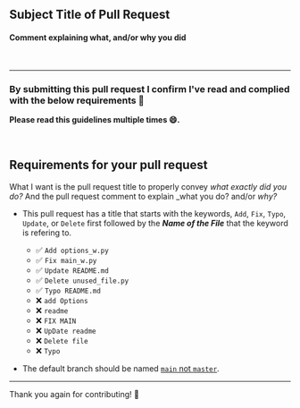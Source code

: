 ## Subject Title of Pull Request  

#### Comment explaining what, and/or why you did

<br>

---

### By submitting this pull request I confirm I've read and complied with the below requirements 🖖

**Please read this guidelines multiple times 😄.**

<br>

## Requirements for your pull request

What I want is the pull request title to properly convey _what exactly did you do?_ And the pull request comment to explain _what you do? and/or _why?_

- This pull request has a title that starts with the keywords, `Add`, `Fix`, `Typo`, `Update`, or `Delete` first followed by the **_Name of the File_** that the keyword is refering to.

  - ✅ `Add options_w.py`
  - ✅ `Fix main_w.py`
  - ✅ `Update README.md`
  - ✅ `Delete unused_file.py`
  - ✅ `Typo README.md`
  - ❌ `add Options`
  - ❌ `readme`
  - ❌ `FIX MAIN`
  - ❌ `UpDate readme`
  - ❌ `Delete file`
  - ❌ `Typo`

- The default branch should be named [`main` not `master`](https://www.zdnet.com/article/github-to-replace-master-with-alternative-term-to-avoid-slavery-references/).

---

Thank you again for contributing! 🎉